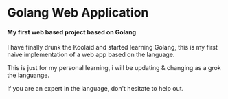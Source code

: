 # Golang Web Application
#### My first web based project based on Golang

I have finally drunk the Koolaid and started learning Golang, this is my first naive implementation of a web app
based on the language.

This is just for my personal learning, i will be updating & changing as a grok the languange.

If you are an expert in the language, don't hesitate to help out.